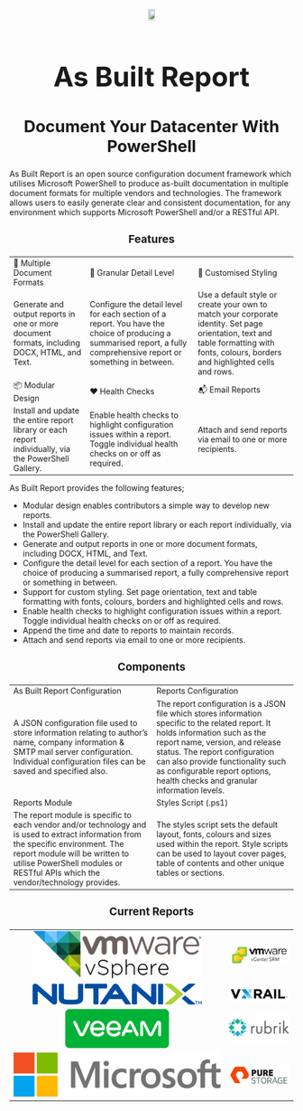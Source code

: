 <p align="center">
    <a href="https://www.asbuiltreport.com/" alt="AsBuiltReport"></a>
            <img src='https://raw.githubusercontent.com/AsBuiltReport/AsBuiltReport/master/AsBuiltReport.png' width="15%" height="15%" /></a>
</p>

<h1 style="font-size:5vw" align="center"><b>As Built Report</b></h1>

<h2 style="font-size:3vw" align="center"><b>Document Your Datacenter With PowerShell</b></h2>

As Built Report is an open source configuration document framework which utilises Microsoft PowerShell to produce as-built documentation in multiple document formats for multiple vendors and technologies. The framework allows users to easily generate clear and consistent documentation, for any environment which supports Microsoft PowerShell and/or a RESTful API.


<h3 style="font-size:2vw" align="center"><b>Features</b></h3>

||||
|-----------------------|-----------------------|-----------------------|
| :memo: Multiple Document Formats | :microscope: Granular Detail Level | :art: Customised Styling |
| Generate and output reports in one or more document formats, including DOCX, HTML, and Text. | Configure the detail level for each section of a report. You have the choice of producing a summarised report, a fully comprehensive report or something in between. | Use a default style or create your own to match your corporate identity. Set page orientation, text and table formatting with fonts, colours, borders and highlighted cells and rows. |
| :package: Modular Design | :hearts: Health Checks | :mailbox_with_mail: Email Reports |
| Install and update the entire report library or each report individually, via the PowerShell Gallery. | Enable health checks to highlight configuration issues within a report. Toggle individual health checks on or off as required. | Attach and send reports via email to one or more recipients. |

As Built Report provides the following features;

* Modular design enables contributors a simple way to develop new reports.
* Install and update the entire report library or each report individually, via the PowerShell Gallery.
* Generate and output reports in one or more document formats, including DOCX, HTML, and Text.
* Configure the detail level for each section of a report. You have the choice of producing a summarised report, a fully comprehensive report or something in between.
* Support for custom styling. Set page orientation, text and table formatting with fonts, colours, borders and highlighted cells and rows.
* Enable health checks to highlight configuration issues within a report. Toggle individual health checks on or off as required.
* Append the time and date to reports to maintain records.
* Attach and send reports via email to one or more recipients.

<h3 style="font-size:2vw" align="center"><b>Components</b></h3>



|||
|-----------------------|-----------------------|
| As Built Report Configuration | Reports Configuration |
| A JSON configuration file used to store information relating to author’s name, company information & SMTP mail server configuration. Individual configuration files can be saved and specified also. | The report configuration is a JSON file which stores information specific to the related report. It holds information such as the report name, version, and release status. The report configuration can also provide functionality such as configurable report options, health checks and granular information levels. |
| Reports Module | Styles Script (.ps1) |
| The report module is specific to each vendor and/or technology and is used to extract information from the specific environment. The report module will be written to utilise PowerShell modules or RESTful APIs which the vendor/technology provides. | The styles script sets the default layout, fonts, colours and sizes used within the report. Style scripts can be used to layout cover pages, table of contents and other unique tables or sections. |


<h3 style="font-size:2vw" align="center"><b>Current Reports</b></h3>

|||
|:---:|:---:|
| <a><img src="https://raw.githubusercontent.com/AsBuiltReport/.github/main/profile/images/VMware_vSphere.png" /></a> | <a><img src="https://raw.githubusercontent.com/AsBuiltReport/.github/main/profile/images/VMware_SRM.png" /></a> |
| <a><img src="https://raw.githubusercontent.com/AsBuiltReport/.github/main/profile/images/Nutanix.png" /></a> | <a><img src="https://raw.githubusercontent.com/AsBuiltReport/.github/main/profile/images/VxRail.jpg" /></a> |
| <a><img src="https://raw.githubusercontent.com/AsBuiltReport/.github/main/profile/images/Veeam.png" width="50%" height="50%" /></a> | <a><img src="https://raw.githubusercontent.com/AsBuiltReport/.github/main/profile/images/Rubrik.png" /></a> |
| <a><img src="https://raw.githubusercontent.com/AsBuiltReport/.github/main/profile/images/Microsoft.png" /></a> | <a><img src="https://raw.githubusercontent.com/AsBuiltReport/.github/main/profile/images/PureStorage.jpg" /></a> |
